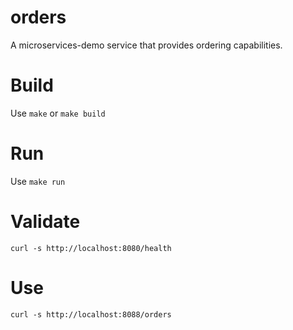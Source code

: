 # orders
A microservices-demo service that provides ordering capabilities.

# Build
Use `make` or `make build`

# Run
Use `make run`

# Validate
`curl -s http://localhost:8080/health`

# Use
`curl -s http://localhost:8088/orders`

